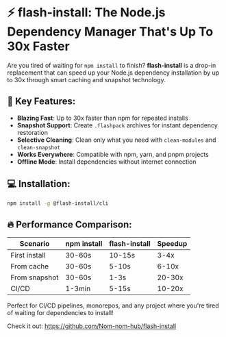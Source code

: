 # ⚡ flash-install: The Node.js Dependency Manager That's Up To 30x Faster

Are you tired of waiting for `npm install` to finish? **flash-install** is a drop-in replacement that can speed up your Node.js dependency installation by up to 30x through smart caching and snapshot technology.

## 🚀 Key Features:

- **Blazing Fast**: Up to 30x faster than npm for repeated installs
- **Snapshot Support**: Create `.flashpack` archives for instant dependency restoration
- **Selective Cleaning**: Clean only what you need with `clean-modules` and `clean-snapshot`
- **Works Everywhere**: Compatible with npm, yarn, and pnpm projects
- **Offline Mode**: Install dependencies without internet connection

## 💻 Installation:

```bash
npm install -g @flash-install/cli
```

## 🔥 Performance Comparison:

| Scenario | npm install | flash-install | Speedup |
|----------|------------|---------------|---------|
| First install | 30-60s | 10-15s | 3-4x |
| From cache | 30-60s | 5-10s | 6-10x |
| From snapshot | 30-60s | 1-3s | 20-30x |
| CI/CD | 1-3min | 5-15s | 10-20x |

Perfect for CI/CD pipelines, monorepos, and any project where you're tired of waiting for dependencies to install!

Check it out: https://github.com/Nom-nom-hub/flash-install
